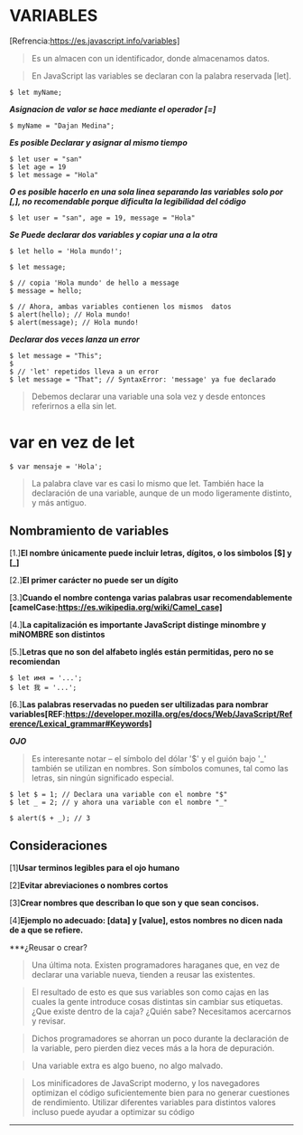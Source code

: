 # VARIABLES
[Refrencia:https://es.javascript.info/variables]

> Es un almacen con un identificador, donde almacenamos datos.

> En JavaScript las variables se declaran con la palabra reservada [let].

```
$ let myName;
```

***Asignacion de valor se hace mediante el operador [=]***
```
$ myName = "Dajan Medina";
```

***Es posible Declarar y asignar al mismo tiempo***
```
$ let user = "san"
$ let age = 19
$ let message = "Hola"
```

***O es posible hacerlo en una sola linea separando las variables solo por [,], no recomendable porque dificulta la legibilidad del código***
```
$ let user = "san", age = 19, message = "Hola"
```

***Se Puede declarar dos variables y copiar una a la otra***

```
$ let hello = 'Hola mundo!';

$ let message;

$ // copia 'Hola mundo' de hello a message
$ message = hello;

$ // Ahora, ambas variables contienen los mismos  datos
$ alert(hello); // Hola mundo!
$ alert(message); // Hola mundo!
```

***Declarar dos veces lanza un error***
```
$ let message = "This";
$
$ // 'let' repetidos lleva a un error
$ let message = "That"; // SyntaxError: 'message' ya fue declarado
```
> Debemos declarar una variable una sola vez y desde entonces referirnos a ella sin let.


# var en vez de let
```
$ var mensaje = 'Hola';
```

> La palabra clave var es casi lo mismo que let. También hace la declaración de una variable, aunque de un modo ligeramente distinto, y más antiguo.



## Nombramiento de variables

[1.]**El nombre únicamente puede incluir letras, dígitos, o los simbolos [$] y [_]**

[2.]**El primer carácter no puede ser un dígito**

[3.]**Cuando el nombre contenga varias palabras usar recomendablemente [camelCase:https://es.wikipedia.org/wiki/Camel_case]**

[4.]**La capitalización es importante JavaScript distinge minombre y miNOMBRE son distintos**

[5.]**Letras que no son del alfabeto inglés están permitidas, pero no se recomiendan**

```
$ let имя = '...';
$ let 我 = '...';
```

[6.]**Las palabras reservadas no pueden ser ultilizadas para nombrar variables[REF:https://developer.mozilla.org/es/docs/Web/JavaScript/Reference/Lexical_grammar#Keywords]**

***OJO***
> Es interesante notar – el símbolo del dólar '$' y el guión bajo '_' también se utilizan en nombres. Son símbolos comunes, tal como las letras, sin ningún significado especial.

```
$ let $ = 1; // Declara una variable con el nombre "$"
$ let _ = 2; // y ahora una variable con el nombre "_"

$ alert($ + _); // 3
```

## Consideraciones

[1]**Usar terminos legibles para el ojo humano**

[2]**Evitar abreviaciones o nombres cortos**

[3]**Crear nombres que describan lo que son y que sean concisos.**

[4]**Ejemplo no adecuado: [data] y [value], estos nombres no dicen nada de a que se refiere.**

***¿Reusar o crear?
> Una última nota. Existen programadores haraganes que, en vez de declarar una variable nueva, tienden a reusar las existentes.

> El resultado de esto es que sus variables son como cajas en las cuales la gente introduce cosas distintas sin cambiar sus etiquetas. ¿Que existe dentro de la caja? ¿Quién sabe? Necesitamos acercarnos y revisar.

> Dichos programadores se ahorran un poco durante la declaración de la variable, pero pierden diez veces más a la hora de depuración.

> Una variable extra es algo bueno, no algo malvado.

> Los minificadores de JavaScript moderno, y los navegadores optimizan el código suficientemente bien para no generar cuestiones de rendimiento. Utilizar diferentes variables para distintos valores incluso puede ayudar a optimizar su código
***
